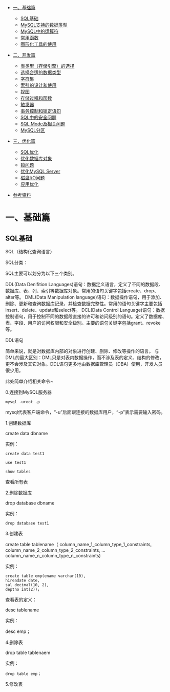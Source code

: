 <!-- GFM-TOC -->
* [一、基础篇](#一基础篇)
    * [SQL基础](#sql基础)
    * [MySQL支持的数据类型](#mysql支持的数据类型)
    * [MySQL中的运算符](#mysql中的运算符)
    * [常用函数](#常用函数)
    * [图形化工具的使用](#图形化工具的使用)
   
* [二、开发篇](#二开发篇)
    * [表类型（存储引擎）的选择](#表类型（存储引擎）的选择)
    * [选择合适的数据类型](#选择合适的数据类型)
    * [字符集](#字符集)
    * [索引的设计和使用](#索引的设计和使用)
    * [视图](#视图)
    * [存储过程和函数](#存储过程和函数)
    * [触发器](#触发器)
    * [事务控制和锁定语句](#事务控制和锁定语句)
    * [SQL中的安全问题](#SQL中的安全问题)
    * [SQL Mode及相关问题](#sqlmode及相关问题)
    * [MySQL分区](#mysql分区)
* [三、优化篇](#三优化篇)
    * [SQL优化](#sql优化)
    * [优化数据库对象](#优化数据库对象)
    * [锁问题](#锁问题)
    * [优化MySQL Server](#优化mysqlserver)
    * [磁盘I/O问题](#磁盘问题)
    * [应用优化](#应用优化)
* [参考资料](#参考资料)
<!-- GFM-TOC -->

# 一、基础篇

## SQL基础

SQL（结构化查询语言）

SQL分类：

SQL主要可以划分为以下三个类别。

DDL(Data Denifition Languages)语句：数据定义语言，定义了不同的数据段、数据库、表、列、索引等数据库对象。常用的语句关键字包括create、drop、alter等。
DML(Data Manipulation language)语句：数据操作语句，用于添加、删除、更新和查询数据库记录，并检查数据完整性。常用的语句关键字主要包括insert、delete、update和select等。
DCL(Data Control Language)语句：数据控制语句，用于控制不同的数据段直接的许可和访问级别的语句。定义了数据库、表、字段、用户的访问权限和安全级别。主要的语句关键字包括grant、revoke等。

DDL语句

简单来说，就是对数据库内部的对象进行创建、删除、修改等操作的语言。
与DML的最大区别：DML只是对表内数据操作，而不涉及表的定义、结构的修改，更不会涉及其它对象。DDL语句更多地由数据库管理员（DBA）使用，开发人员很少用。

此处简单介绍相关命令~

0.连接到MySQL服务器

    mysql -uroot -p 

mysql代表客户端命令，“-u”后面跟连接的数据库用户，“-p”表示需要输入密码。

1.创建数据库

create data dbname

实例：

    create data test1
    
    use test1
    
    show tables

查看所有表

2.删除数据库

drop database dbname

实例：

    drop database test1

3.创建表

create table tablename（
column_name_1_column_type_1_constraints,
column_name_2_column_type_2_constraints,
...
column_name_n_column_type_n_constraints)

实例：

    create table emp(ename varchar(10), 
    hireadate date, 
    sal decimal(10, 2), 
    deptno int(2));

查看表的定义：

desc tablename

实例：

desc emp；

4.删除表

drop table tablenaem

实例：

    drop table emp；

5.修改表
